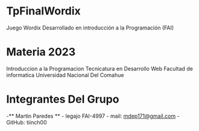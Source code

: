 # TpFinalWordix
Juego Wordix Desarrollado en introducción a la Programación (FAI)

# Materia 2023
Introduccion a la Programacion
Tecnicatura en Desarrollo Web
Facultad de informatica
Universidad Nacional Del Comahue

# Integrantes Del Grupo

-** Martin Paredes ** - legajo FAI-4997 - mail: mdep171@gmail.com - GitHub: tiinch00